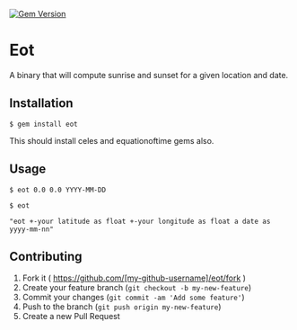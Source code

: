 [![Gem Version](https://badge.fury.io/rb/eot.svg)](http://badge.fury.io/rb/eot)

# Eot

A binary that will compute sunrise and sunset for a given location and
date.
## Installation

    $ gem install eot

This should install celes and equationoftime gems also.

## Usage

    $ eot 0.0 0.0 YYYY-MM-DD

    $ eot

    "eot +-your latitude as float +-your longitude as float a date as yyyy-mm-nn"

## Contributing

1. Fork it ( https://github.com/[my-github-username]/eot/fork )
2. Create your feature branch (`git checkout -b my-new-feature`)
3. Commit your changes (`git commit -am 'Add some feature'`)
4. Push to the branch (`git push origin my-new-feature`)
5. Create a new Pull Request
